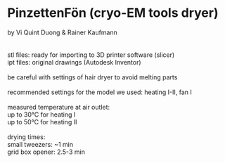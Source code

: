 # PinzettenFön (cryo-EM tools dryer)
by Vi Quint Duong & Rainer Kaufmann
<br><br><br>
stl files: ready for importing to 3D printer software (slicer)
<br>
ipt files: original drawings (Autodesk Inventor)
<br><br>
be careful with settings of hair dryer to avoid melting parts
<br><br>
recommended settings for the model we used: heating I-II, fan I
<br><br>
measured temperature at air outlet:
<br>
up to 30°C for heating I
<br>
up to 50°C for heating II
<br><br>
drying times:
<br>
small tweezers: ~1 min
<br>
grid box opener: 2.5-3 min
<br><br>

